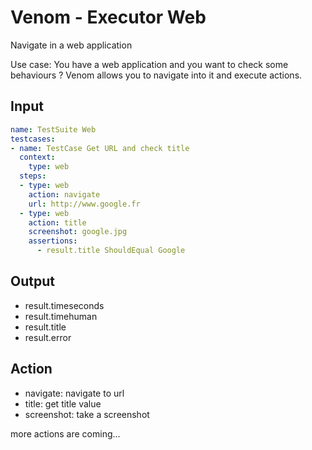 # Venom - Executor Web

Navigate in a web application

Use case: You have a web application and you want to check some behaviours ?
Venom allows you to navigate into it and execute actions.

## Input

```yaml
name: TestSuite Web
testcases:
- name: TestCase Get URL and check title
  context:
    type: web
  steps:
  - type: web
    action: navigate
    url: http://www.google.fr
  - type: web
    action: title
    screenshot: google.jpg
    assertions:
      - result.title ShouldEqual Google

```

## Output

* result.timeseconds
* result.timehuman
* result.title
* result.error

## Action
* navigate: navigate to url
* title: get title value
* screenshot: take a screenshot

more actions are coming... 